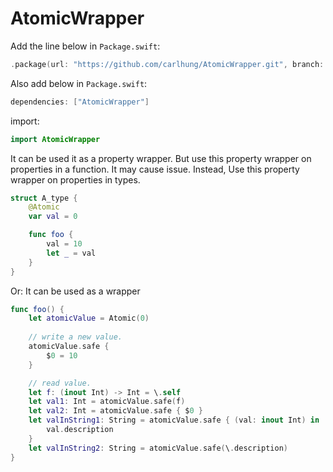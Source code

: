 # AtomicWrapper

Add the line below in `Package.swift`:
```swift
.package(url: "https://github.com/carlhung/AtomicWrapper.git", branch: "main")
```

Also add below in `Package.swift`:
```swift
dependencies: ["AtomicWrapper"]
```

import:
```swift
import AtomicWrapper
```

It can be used it as a property wrapper. But use this property wrapper on properties in a function. It may cause issue. Instead, Use this property wrapper on properties in types.
```swift
struct A_type {
    @Atomic
    var val = 0

    func foo {
        val = 10
        let _ = val
    }
}
```

Or:
It can be used as a wrapper
```swift
func foo() {
    let atomicValue = Atomic(0)
    
    // write a new value.
    atomicValue.safe {
        $0 = 10
    }

    // read value.
    let f: (inout Int) -> Int = \.self
    let val1: Int = atomicValue.safe(f)
    let val2: Int = atomicValue.safe { $0 }
    let valInString1: String = atomicValue.safe { (val: inout Int) in
        val.description
    }
    let valInString2: String = atomicValue.safe(\.description)
}
```